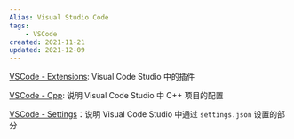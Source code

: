 ```yaml
---
Alias: Visual Studio Code
tags: 
    - VSCode
created: 2021-11-21
updated: 2021-12-09
---
```


[VSCode - Extensions](VSCode%20-%20Extensions.md): Visual Code Studio 中的插件

[VSCode - Cpp](VSCode%20-%20Cpp.md): 说明 Visual Code Studio 中 C++ 项目的配置

[VSCode - Settings](VSCode%20-%20Settings.md)：说明 Visual Code Studio 中通过 `settings.json` 设置的部分